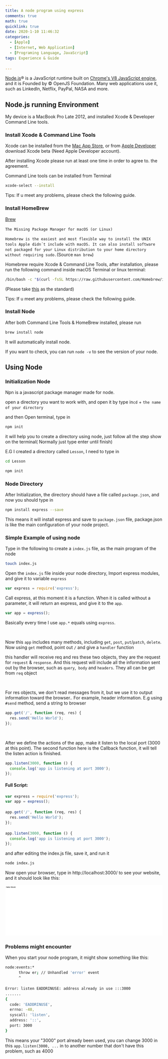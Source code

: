 ```yaml
---
title: A node program using express
comments: true
math: true
quicklink: true
date: 2020-1-10 11:46:32
categories:
  - [Apple]
  - [Internet, Web Application]
  - [Programing Language, JavaScript]
tags: Experience & Guide

---
```


[Node.js](https://nodejs.org/)® is a JavaScript runtime built on [Chrome's V8 JavaScript engine](https://v8.dev/), and it is Founded by © OpenJS Foundation. Many web applications use it, such as LinkedIn, Netflix, PayPal, NASA and more.

<!-- more -->

## Node.js running **Environment**

My device is a MacBook Pro Late 2012, and installed Xcode & Developer Command Line tools.

### Install Xcode & Command Line Tools

Xcode can be installed from the [Mac App Store](https://apps.apple.com/us/app/xcode/id497799835), or from [Apple Developer](https://developer.apple.com/download) download Xcode beta (Need Apple Developer account).

After installing Xcode please run at least one time in order to agree to. the agreement.

Command Line tools can be installed from Terminal

```bash
xcode-select --install
```

Tips: If u meet any problems, please check the following guide.



### Install HomeBrew

[Brew](http://brew.sh)

`The Missing Package Manager for macOS (or Linux)`

`Homebrew is the easiest and most flexible way to install the UNIX tools Apple didn´t include with macOS. It can also install software not packaged for your Linux distribution to your home directory without requiring sudo.`(Source `man brew`)

Homebrew require Xcode & Command Line Tools, after installation, please run the following command inside macOS Terminal or linux terminal:

```bash
/bin/bash -c "$(curl -fsSL https://raw.githubusercontent.com/Homebrew/install/HEAD/install.sh)"
```

(Please take [this](https://brew.sh) as the standard)

Tips: If u meet any problems, please check the following guide.



### Install Node

After both Command Line Tools & HomeBrew installed, please run

```bash
brew install node
```

It will automatically install node.

If you want to check, you can run `node -v` to see the version of your node.



## Using Node

### Initialization Node

Npn is a javascript package manager made for node.

open a directory you want to work with, and open it by type in`cd` + `the name of your directory`

and then Open terminal, type in

```bash
npm init
```

 it will help you to create a directory using node, just follow all the step show on the terminal( Normally just type enter until finish)

E.G I created a directory called `Lesson`, I need to type in 

```bash
cd Lesson
```

```bash
npm init
```

### Node Directory

After Initialization, the directory should have a file called `package.json`, and now you should type in 

```bash
npm install express --save
```

This means it will install express and save to `package.json` file,  package.json is like the main configuration of your node project.

### Simple Example of using node

Type in the following to create a `index.js` file, as the main program of the node

```bash
touch index.js
```

Open the `index.js` file inside your node directory, Import express modules, and give it to variable `express `

```js
var express = require('express');
```

Call express, at this moment it is a function. When it is called without a parameter, it will return an express, and give it to the `app`.

```js
var app = express();
```

Basically every time I use `app.*` equals using `express`.

</br>

Now this `app` includes many methods, including `get`, `post`, `put`/`patch`, `delete`. Now using `get` method, point out `/` and give a `handler` function

this handler will receive req and res these two objects, they are the request for `request` & `response`. And this request will include all the information sent out by the browser, such as `query`,` body` and `headers`. They all can be get from `req` object

</br>



For res objects, we don't read messages from it, but we use it to output information toward the browser.. For example, header information. E.g using `#send` method, send a string to browser

```js
app.get('/', function (req, res) {
  res.send('Hello World');
}); 
```



</br>



After we define the actions of the app, make it listen to the local port (3000 at this point). The second function here is the Callback function, it will tell the listen action is finished.

```js
app.listen(3000, function () {
  console.log('app is listening at port 3000');
});
```



#### Full Script:

```js
var express = require('express');
var app = express();

app.get('/', function (req, res) {
  res.send('Hello World');
}); 

app.listen(3000, function () {
  console.log('app is listening at port 3000');
});
```

and after editing the index.js file, save it, and run it

```bash
node index.js
```

Now open your browser, type in http://localhost:3000/ to see your website, and it should look like this:

![Lesson](/images/Node/Lesson.png)

### Problems might encounter

When you start your node program, it might show something like this:

```bash
node:events:*
      throw er; // Unhandled 'error' event
      ^

Error: listen EADDRINUSE: address already in use :::3000
.......
{
  code: 'EADDRINUSE',
  errno: -48,
  syscall: 'listen',
  address: '::',
  port: 3000
}

```

This means your "3000" port already been used, you can change 3000 in this  `app.listen(3000, ...` in to another number that don't have this problem, such as 4000
